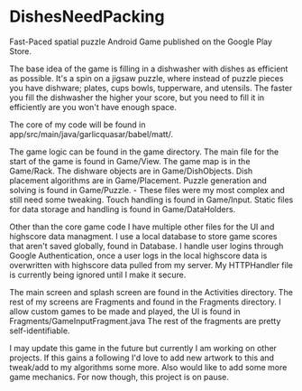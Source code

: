 # DishesNeedPacking
Fast-Paced spatial puzzle Android Game published on the Google Play Store.

The base idea of the game is filling in a dishwasher with dishes as efficient as possible.
It's a spin on a jigsaw puzzle, where instead of puzzle pieces you have dishware; plates, cups bowls, tupperware, and utensils.
The faster you fill the dishwasher the higher your score, but you need to fill it in efficiently are you won't have enough space.


The core of my code will be found in app/src/main/java/garlicquasar/babel/matt/.

The game logic can be found in the game directory.
The main file for the start of the game is found in Game/View.
The game map is in the Game/Rack.
The dishware objects are in Game/DishObjects.
Dish placement algorithms are in Game/Placement.
Puzzle generation and solving is found in Game/Puzzle. - These files were my most complex and still need some tweaking. 
Touch handling is found in Game/Input.
Static files for data storage and handling is found in Game/DataHolders.

Other than the core game code I have multiple other files for the UI and highscore data managment. 
I use a local database to store game scores that aren't saved globally, found in Database.
I handle user logins through Google Authentication, once a user logs in the local highscore data is overwritten with highscore data pulled from my server. 
My HTTPHandler file is currently being ignored until I make it secure.

The main screen and splash screen are found in the Activities directory.
The rest of my screens are Fragments and found in the Fragments directory.
I allow custom games to be made and played, the UI is found in Fragments/GameInputFragment.java
The rest of the fragments are pretty self-identifiable. 

I may update this game in the future but currently I am working on other projects.
If this gains a following I'd love to add new artwork to this and tweak/add to my algorithms some more.
Also would like to add some more game mechanics. For now though, this project is on pause. 

